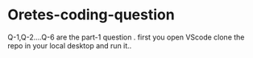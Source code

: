 # Oretes-coding-question
Q-1,Q-2....Q-6 are the part-1 question .
first you open VScode clone the repo in your local desktop and run it..
